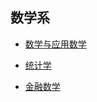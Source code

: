 ## 数学系

- [数学与应用数学](个人申请总结/数学系/数学与应用数学/README.md)

- [统计学](个人申请总结/数学系/统计学/README.md)

- [金融数学](个人申请总结/数学系/金融数学/README.md)
